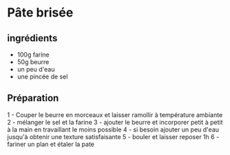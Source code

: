 # Pâte brisée 

## ingrédients 
- 100g farine
- 50g beurre
- un peu d'eau 
- une pincée de sel

## Préparation 
1 - Couper le beurre en morceaux et laisser ramollir à température ambiante 
2 - mélanger le sel et la farine 
3 - ajouter le beurre et incorporer petit à petit à la main en travaillant le moins possible 
4 - si besoin ajouter un peu d'eau jusqu'à obtenir une texture satisfaisante
5 - bouler et laisser reposer 1h
6 - fariner un plan et étaler la pate
